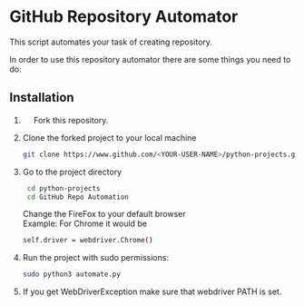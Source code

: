 # GitHub Repository Automator

This script automates your task of creating repository.
  
In order to use this repository automator there are some things you need to do: 

## Installation

1. <img src="https://raw.githubusercontent.com/cmulay/python-projects/5e50774b529950d6f3c856ea2a4311a6a8884ddc/_repo_assets/fork.svg" width="15" height="15"> Fork this repository.

2. Clone the forked project to your local machine

    ```bash
    git clone https://www.github.com/<YOUR-USER-NAME>/python-projects.git
    ```

3. Go to the project directory
    
   ```bash
    cd python-projects
    cd GitHub Repo Automation
    ```
   Change the FireFox to your default browser 
   <br>Example: For Chrome it would be
   ```bash
   self.driver = webdriver.Chrome()
   ```
4. Run the project with sudo permissions:
   ```bash
   sudo python3 automate.py
   ```
5. If you get WebDriverException make sure that webdriver PATH is set. 
